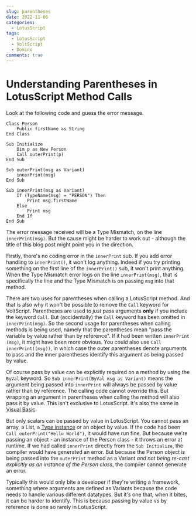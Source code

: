 ```yaml
---
slug: parentheses
date: 2022-11-06
categories:
  - LotusScript
tags: 
  - LotusScript
  - VoltScript
  - Domino
comments: true
---
```

# Understanding Parentheses in LotusScript Method Calls

Look at the following code and guess the error message.

<!-- more -->

```vbscript
Class Person
    Public firstName as String
End Class

Sub Initialize
    Dim p as New Person
    Call outerPrint(p)
End Sub

Sub outerPrint(msg as Variant)
    innerPrint(msg)
End Sub

Sub innerPrint(msg as Variant)
    If (TypeName(msg) = "PERSON") Then
        Print msg.firstName
    Else
        Print msg
    End If
End Sub
```

The error message received will be a Type Mismatch, on the line `innerPrint(msg)`. But the cause might be harder to work out - although the title of this blog post might point you in the direction.

Firstly, there's no coding error in the `innerPrint` sub. If you add error handling to `innerPrint()`, it won't log anything. Indeed if you try printing something on the first line of the `innerPrint()` sub, it won't print anything. When the Type Mismatch error logs on the line `innerPrint(msg)`, that is specifically the line and the Type Mismatch is on passing `msg` into that method.

There are two uses for parentheses when calling a LotusScript method. And that is also why it won't be possible to remove the `Call` keyword for VoltScript. Parentheses are used to *just* pass arguments **only** if you include the keyword `Call`. But (accidentally) the `Call` keyword has been omitted in `innerPrint(msg)`. So the second usage for parentheses when calling methods is being used, namely that the parentheses mean "pass the variable by value rather than by reference". If it had been written `innerPrint (msg)`, it might have been more obvious. You could also use `Call innerPrint((msg))`, in which case the outer parentheses denote arguments to pass and the inner parentheses identify this argument as being passed by value.

Of course pass by value can be explicitly required on a method by using the `ByVal` keyword. So `Sub innerPrint(ByVal msg as Variant)` means the argument being passed into `innerPrint` will always be passed by value rather than by reference. The calling code cannot override this. But wrapping an argument in parentheses when calling the method will also pass it by value. This isn't exclusive to LotusScript. It's also the same in [Visual Basic](https://learn.microsoft.com/en-us/dotnet/visual-basic/programming-guide/language-features/procedures/passing-arguments-by-value-and-by-reference#determination-of-the-passing-mechanism).

But only scalars can be passed by value in LotusScript. You cannot pass an array, a List, a [Type instance](https://help.hcltechsw.com/dom_designer/12.0.0/basic/LSAZ_TYPE_STATEMENT.html) or an object by value. If the code had been `Call outerPrint("Hello World")`, it would have run fine. But because we're passing an object - an instance of the Person class - it throws an error at runtime. If we had called `innerPrint` directly from the `Sub Initialize`, the compiler would have generated an error. But because the Person object is being passed into the `outerPrint` method as a Variant *and not being re-cast explicitly as an instance of the Person class*, the compiler cannot generate an error.

Typically this would only bite a developer if they're writing a framework, something where arguments are defined as Variants because the code needs to handle various different datatypes. But it's one that, when it bites, it can be harder to identify. This is because passing by value vs by reference is done so rarely in LotusScript.
